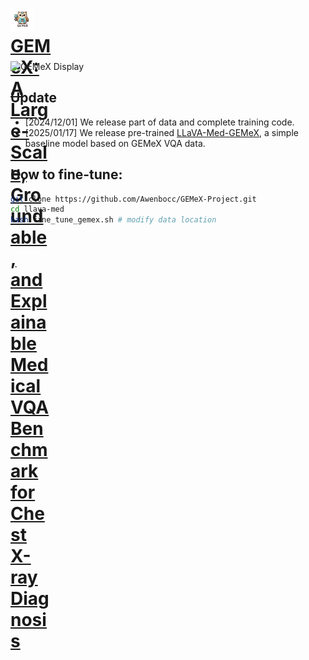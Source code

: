 # <a href="https://arxiv.org/abs/2411.16778" target="_blank"><div style="width: 65px; height: 65px; vertical-align: middle;"><img src="./imgs/favicon.ico" alt="Image Alt Text" width="36" />GEMeX: A Large-Scale, Groundable, and Explainable Medical VQA Benchmark for Chest X-ray Diagnosis</div></a>


![GEMeX Display](assets/gemex.gif)

## Update

- [2024/12/01] We release part of data and complete training code.
- [2025/01/17] We release pre-trained [LLaVA-Med-GEMeX](https://huggingface.co/BoKelvin/GEMeX-VQA-Model-Simple), a simple baseline model based on GEMeX VQA data.


## How to fine-tune:
```bash
git clone https://github.com/Awenbocc/GEMeX-Project.git
cd llava-med
bash fine_tune_gemex.sh # modify data location
```



